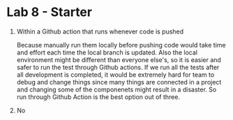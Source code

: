 # Lab 8 - Starter
1. Within a Github action that runs whenever code is pushed 

    Because manually run them locally before pushing code would take time and effort each time the local branch is updated. Also the local environment might be different than everyone else's, so it is easier and safer to run the test through Github actions. If we run all the tests after all development is completed, it would be extremely hard for team to debug and change things since many things are connected in a project and changing some of the componenets might result in a disaster. So run through Github Action is the best option out of three.
2. No